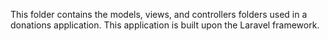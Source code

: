 This folder contains the models, views, and controllers folders used in a donations application.
This application is built upon the Laravel framework.